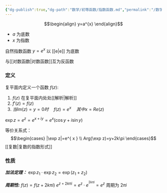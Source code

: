 ```yaml
---
{"dg-publish":true,"dg-path":"数学/初等函数/指数函数.md","permalink":"/数学/初等函数/指数函数/","dgPassFrontmatter":true,"noteIcon":"","created":"2024-05-21T15:20:28.265+08:00","updated":"2024-08-05T01:27:12.600+08:00"}
---
```



$$\begin{align}
y=a^{x}
\end{align}$$
- $a$ 为底数
- $x$ 为指数

自然指数函数  $y=e^{ x }$   以 [[e\|e]] 为底数

与[[对数函数\|对数函数]]互为反函数

### 定义
复平面内定义一个函数 $f(z)$:
1.  $f(z)$ 在复平面内处处[[解析\|解析]] 
2. $f'(z)=f(z)$
3. $当Im(z)=y=0时 \quad f (z)=e^{ x }\quad 其中x=Re(z)$

$\exp z=e^{z}= e^{ x+iy }=e^{ x }(\cos y+i\sin y)$

等价关系式：
$$\begin{cases}
|\exp z|=e^{ x } \\
Arg(\exp z)=y+2k\pi
\end{cases}$$
[[复数\|复数的指数形式]]


### 性质
***加法定理：***
$\exp z_{1}\cdot\exp z_{2}=\exp(z_{1}+z_{2})$

***周期性:***
$f(z)=f(z+2k\pi i)$
$e^{ z+2k\pi i }=e^{ z }\cdot e^{ ^{2k\pi i} }=e^{ z }$
周期为 $2\pi i$





